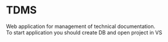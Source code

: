 # TDMS
Web application for management of technical documentation.<br>
To start application you should create DB and open project in VS
